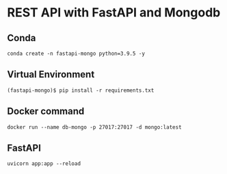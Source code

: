 # REST API with FastAPI and Mongodb

## Conda

`
conda create -n fastapi-mongo python=3.9.5 -y
`
## Virtual Environment

`
(fastapi-mongo)$ pip install -r requirements.txt
`

## Docker command

`
docker run --name db-mongo -p 27017:27017 -d mongo:latest
`

## FastAPI

`
uvicorn app:app --reload
`
